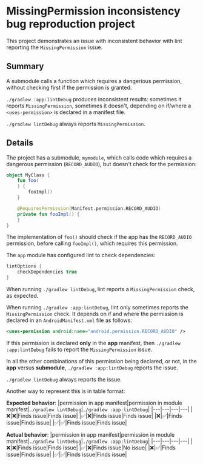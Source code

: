 MissingPermission inconsistency bug reproduction project
========================================================

This project demonstrates an issue with inconsistent behavior with lint reporting the `MissingPermission` issue.

Summary
-------
A submodule calls a function which requires a dangerious permission, without checking first if the permission is granted.

`./gradlew :app:lintDebug` produces inconsistent results: sometimes it reports `MissingPermission`, sometimes it doesn't, depending on if/where a `<uses-permission>` is declared in a manifest file.

`./gradlew lintDebug` always reports `MissingPermission`.

Details
-------
The project has a submodule, `mymodule`, which calls code which requires a dangerous permission (`RECORD_AUDIO`), but doesn't check for the permission:

```kotlin
object MyClass {
    fun foo(
    ) {
        fooImpl()
    }

    @RequiresPermission(Manifest.permission.RECORD_AUDIO)
    private fun fooImpl() {
    }
}
```

The implementation of `foo()` should check if the app has the `RECORD_AUDIO` permission, before calling `fooImpl()`, which requires this permission.

The `app` module has configured lint to check dependencies:
```gradle
lintOptions {
    checkDependencies true
}
```

When running `./gradlew lintDebug`, lint reports a `MissingPermission` check, as expected.

When running `./gradlew :app:lintDebug`, lint only sometimes reports the `MissingPermission` check.  It depends on if and where the permission is declared in an `AndroidManifest.xml` file as follows:
```xml
<uses-permission android:name="android.permission.RECORD_AUDIO" />
```

If this permission is declared **only** in the **app** manifest, then `./gradlew :app:lintDebug` fails to report the `MissingPermission` issue.

In all the other combinations of this permission being declared, or not, in the **app**  versus **submodule**, `./gradlew :app:lintDebug` reports the issue.

`./gradlew lintDebug` always reports the issue.

Another way to represent this is in table format:

**Expected behavior**:
|permission in app manifest|permission in module manifest|`./gradlew lintDebug`|`./gradlew :app:lintDebug`|
|---|---|---|---|
|❌|❌|Finds issue|Finds issue|
|✅|❌|Finds issue|Finds issue|
|❌|✅|Finds issue|Finds issue|
|✅|✅|Finds issue|Finds issue|

**Actual behavior**:
|permission in app manifest|permission in module manifest|`./gradlew lintDebug`|`./gradlew :app:lintDebug`|
|---|---|---|---|
|❌|❌|Finds issue|Finds issue|
|✅|❌|Finds issue|No issue|
|❌|✅|Finds issue|Finds issue|
|✅|✅|Finds issue|Finds issue|

